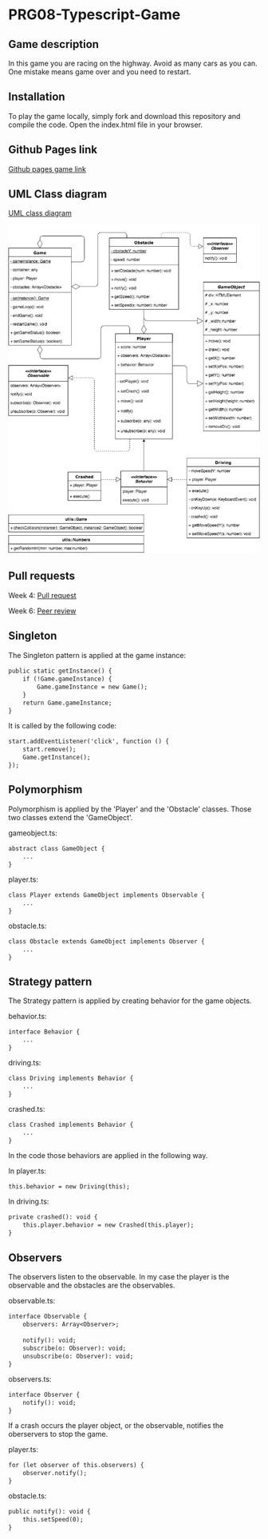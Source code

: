 # PRG08-Typescript-Game

## Game description
In this game you are racing on the highway. Avoid as many cars as you can. One mistake means game over and you need to restart.

## Installation
To play the game locally, simply fork and download this repository and compile the code.
Open the index.html file in your browser.

## Github Pages link
[Github pages game link](https://mkmolendijk.github.io/PRG08-Typescript-Game/)

## UML Class diagram
[UML class diagram](Highway-Racer_uml.jpg)

![image](Highway-Racer_uml.jpg)

## Pull requests
Week 4: [Pull request](https://github.com/ClikeX/typescript_game/pull/2)

Week 6: [Peer review](https://github.com/0909758/PRG08_Bobs_Nightmare/issues/6)
## Singleton
The Singleton pattern is applied at the game instance:

```
public static getInstance() {
    if (!Game.gameInstance) {
        Game.gameInstance = new Game();
    }
    return Game.gameInstance;
}
```
It is called by the following code:
```
start.addEventListener('click', function () {
    start.remove();
    Game.getInstance();
});
```

## Polymorphism
Polymorphism is applied by the 'Player' and the 'Obstacle' classes.
Those two classes extend the 'GameObject'.

gameobject.ts:
```
abstract class GameObject {
    ...
}
```

player.ts:
```
class Player extends GameObject implements Observable {
    ...
}
```

obstacle.ts:
```
class Obstacle extends GameObject implements Observer {
    ...
}
```

## Strategy pattern
The Strategy pattern is applied by creating behavior for the game objects.

behavior.ts:
```
interface Behavior {
    ...
}
```

driving.ts:
```
class Driving implements Behavior {
    ...
}
```

crashed.ts:
```
class Crashed implements Behavior {
    ...
}
```

In the code those behaviors are applied in the following way.

In player.ts:
```
this.behavior = new Driving(this);
```

In driving.ts:
```
private crashed(): void {
    this.player.behavior = new Crashed(this.player);
}
```

## Observers
The observers listen to the observable. In my case the player is the observable and the obstacles are the observables.

observable.ts:
```
interface Observable {
    observers: Array<Observer>;

    notify(): void;
    subscribe(o: Observer): void;
    unsubscribe(o: Observer): void;
}
```

observers.ts:
```
interface Observer {
    notify(): void;
}
```

If a crash occurs the player object, or the observable, notifies the oberservers to stop the game.

player.ts:
```
for (let observer of this.observers) {
    observer.notify();
}
```

obstacle.ts:
```
public notify(): void {
    this.setSpeed(0);
}
```